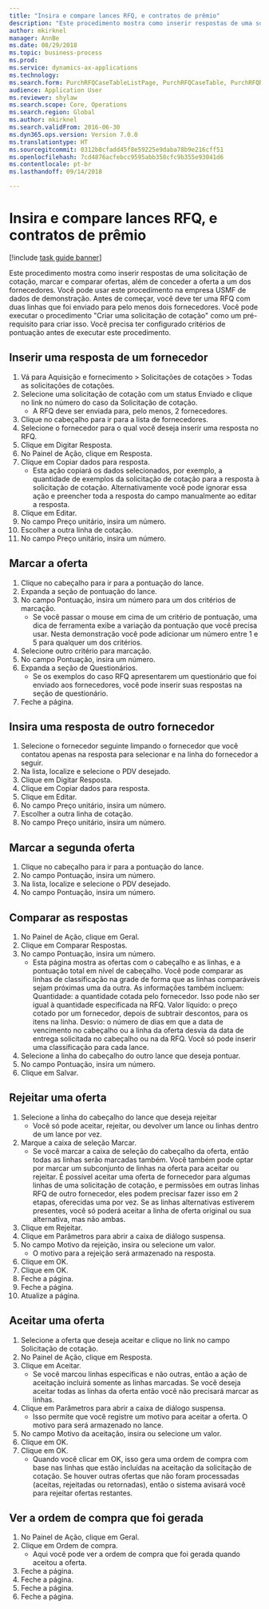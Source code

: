 ```yaml
--- 
title: "Insira e compare lances RFQ, e contratos de prêmio"
description: "Este procedimento mostra como inserir respostas de uma solicitação de cotação, marcar e comparar ofertas, além de conceder a oferta a um dos fornecedores."
author: mkirknel
manager: AnnBe
ms.date: 08/29/2018
ms.topic: business-process
ms.prod: 
ms.service: dynamics-ax-applications
ms.technology: 
ms.search.form: PurchRFQCaseTableListPage, PurchRFQCaseTable, PurchRFQReplyTable, PurchRFQCompare, PurchRFQEditLines, PurchRFQEditLinesParameters, PurchTable
audience: Application User
ms.reviewer: shylaw
ms.search.scope: Core, Operations
ms.search.region: Global
ms.author: mkirknel
ms.search.validFrom: 2016-06-30
ms.dyn365.ops.version: Version 7.0.0
ms.translationtype: HT
ms.sourcegitcommit: 0312b8cfadd45f8e59225e9daba78b9e216cff51
ms.openlocfilehash: 7cd4876acfebcc9595abb358cfc9b355e93041d6
ms.contentlocale: pt-br
ms.lasthandoff: 09/14/2018

---
```

# <a name="enter-and-compare-rfq-bids-and-award-contracts"></a>Insira e compare lances RFQ, e contratos de prêmio

[!include [task guide banner](../../includes/task-guide-banner.md)]

Este procedimento mostra como inserir respostas de uma solicitação de cotação, marcar e comparar ofertas, além de conceder a oferta a um dos fornecedores. Você pode usar este procedimento na empresa USMF de dados de demonstração. Antes de começar, você deve ter uma RFQ com duas linhas que foi enviado para pelo menos dois fornecedores. Você pode executar o procedimento "Criar uma solicitação de cotação" como um pré-requisito para criar isso. Você precisa ter configurado critérios de pontuação antes de executar este procedimento.


## <a name="enter-a-reply-from-a-vendor"></a>Inserir uma resposta de um fornecedor
1. Vá para Aquisição e fornecimento > Solicitações de cotações > Todas as solicitações de cotações.
2. Selecione uma solicitação de cotação com um status Enviado e clique no link no número do caso da Solicitação de cotação.
    * A RFQ deve ser enviada para, pelo menos, 2 fornecedores.  
3. Clique no cabeçalho para ir para a lista de fornecedores.
4. Selecione o fornecedor para o qual você deseja inserir uma resposta no RFQ.
5. Clique em Digitar Resposta.
6. No Painel de Ação, clique em Resposta.
7. Clique em Copiar dados para resposta.
    * Esta ação copiará os dados selecionados, por exemplo, a quantidade de exemplos da solicitação de cotação para a resposta à solicitação de cotação. Alternativamente você pode ignorar essa ação e preencher toda a resposta do campo manualmente ao editar a resposta.  
8. Clique em Editar.
9. No campo Preço unitário, insira um número.
10. Escolher a outra linha de cotação.
11. No campo Preço unitário, insira um número.

## <a name="score-the-bid"></a>Marcar a oferta
1. Clique no cabeçalho para ir para a pontuação do lance.
2. Expanda a seção de pontuação do lance.
3. No campo Pontuação, insira um número para um dos critérios de marcação.
    * Se você passar o mouse em cima de um critério de pontuação, uma dica de ferramenta exibe a variação da pontuação que você precisa usar. Nesta demonstração você pode adicionar um número entre 1 e 5 para qualquer um dos critérios.  
4. Selecione outro critério para marcação.
5. No campo Pontuação, insira um número.
6. Expanda a seção de Questionários.
    * Se os exemplos do caso RFQ apresentarem um questionário que foi enviado aos fornecedores, você pode inserir suas respostas na seção de questionário.  
7. Feche a página.

## <a name="enter-a-reply-for-another-vendor"></a>Insira uma resposta de outro fornecedor
1. Selecione o fornecedor seguinte limpando o fornecedor que você contatou apenas na resposta para selecionar e na linha do fornecedor a seguir.
2. Na lista, localize e selecione o PDV desejado.
3. Clique em Digitar Resposta.
4. Clique em Copiar dados para resposta.
5. Clique em Editar.
6. No campo Preço unitário, insira um número.
7. Escolher a outra linha de cotação.
8. No campo Preço unitário, insira um número.

## <a name="score-the-second-bid"></a>Marcar a segunda oferta
1. Clique no cabeçalho para ir para a pontuação do lance.
2. No campo Pontuação, insira um número.
3. Na lista, localize e selecione o PDV desejado.
4. No campo Pontuação, insira um número.

## <a name="compare-the-replies"></a>Comparar as respostas
1. No Painel de Ação, clique em Geral.
2. Clique em Comparar Respostas.
3. No campo Pontuação, insira um número.
    * Esta página mostra as ofertas com o cabeçalho e as linhas, e a pontuação total em nível de cabeçalho. Você pode comparar as linhas de classificação na grade de forma que as linhas comparáveis sejam próximas uma da outra. As informações também incluem: Quantidade: a quantidade cotada pelo fornecedor. Isso pode não ser igual à quantidade especificada na RFQ.   Valor líquido: o preço cotado por um fornecedor, depois de subtrair descontos, para os itens na linha.   Desvio: o número de dias em que a data de vencimento no cabeçalho ou a linha da oferta desvia da data de entrega solicitada no cabeçalho ou na da RFQ.   Você só pode inserir uma classificação para cada lance.  
4. Selecione a linha do cabeçalho do outro lance que deseja pontuar.
5. No campo Pontuação, insira um número.
6. Clique em Salvar.

## <a name="reject-a-bid"></a>Rejeitar uma oferta
1. Selecione a linha do cabeçalho do lance que deseja rejeitar
    * Você só pode aceitar, rejeitar, ou devolver um lance ou linhas dentro de um lance por vez.  
2. Marque a caixa de seleção Marcar.
    * Se você marcar a caixa de seleção do cabeçalho da oferta, então todas as linhas serão marcadas também. Você também pode optar por marcar um subconjunto de linhas na oferta para aceitar ou rejeitar. É possível aceitar uma oferta de fornecedor para algumas linhas de uma solicitação de cotação, e permissões em outras linhas RFQ de outro fornecedor, eles podem precisar fazer isso em 2 etapas, oferecidas uma por vez. Se as linhas alternativas estiverem presentes, você só poderá aceitar a linha de oferta original ou sua alternativa, mas não ambas.  
3. Clique em Rejeitar.
4. Clique em Parâmetros para abrir a caixa de diálogo suspensa.
5. No campo Motivo da rejeição, insira ou selecione um valor.
    * O motivo para a rejeição será armazenado na resposta.  
6. Clique em OK.
7. Clique em OK.
8. Feche a página.
9. Feche a página.
10. Atualize a página.

## <a name="accept-a-bid"></a>Aceitar uma oferta
1. Selecione a oferta que deseja aceitar e clique no link no campo Solicitação de cotação.
2. No Painel de Ação, clique em Resposta.
3. Clique em Aceitar.
    * Se você marcou linhas específicas e não outras, então a ação de aceitação incluirá somente as linhas marcadas. Se você deseja aceitar todas as linhas da oferta então você não precisará marcar as linhas.  
4. Clique em Parâmetros para abrir a caixa de diálogo suspensa.
    * Isso permite que você registre um motivo para aceitar a oferta. O motivo para será armazenado no lance.  
5. No campo Motivo da aceitação, insira ou selecione um valor.
6. Clique em OK.
7. Clique em OK.
    * Quando você clicar em OK, isso gera uma ordem de compra com base nas linhas que estão incluídas na aceitação da solicitação de cotação. Se houver outras ofertas que não foram processadas (aceitas, rejeitadas ou retornadas), então o sistema avisará você para rejeitar ofertas restantes.  

## <a name="view-the-purchase-order-thats-been-generated"></a>Ver a ordem de compra que foi gerada
1. No Painel de Ação, clique em Geral.
2. Clique em Ordem de compra.
    * Aqui você pode ver a ordem de compra que foi gerada quando aceitou a oferta.  
3. Feche a página.
4. Feche a página.
5. Feche a página.
6. Feche a página.


